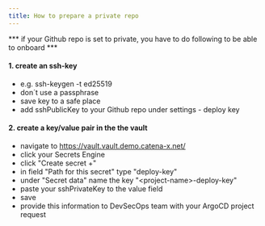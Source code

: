 ```yaml
---
title: How to prepare a private repo
---
```


*** if your Github repo is set to private, you have to do following to be able to onboard ***

#### 1. create an ssh-key
  - e.g. ssh-keygen -t ed25519
  - don´t use a passphrase
  - save key to a safe place
  - add sshPublicKey to your Github repo under settings - deploy key

#### 2. create a key/value pair in the the vault

  - navigate to https://vault.vault.demo.catena-x.net/
  - click your Secrets Engine
  - click "Create secret +"
  - in field "Path for this secret" type "deploy-key"
  - under "Secret data" name the key "<project-name\>-deploy-key"
  - paste your sshPrivateKey to the value field
  - save
  - provide this information to DevSecOps team with your ArgoCD project request